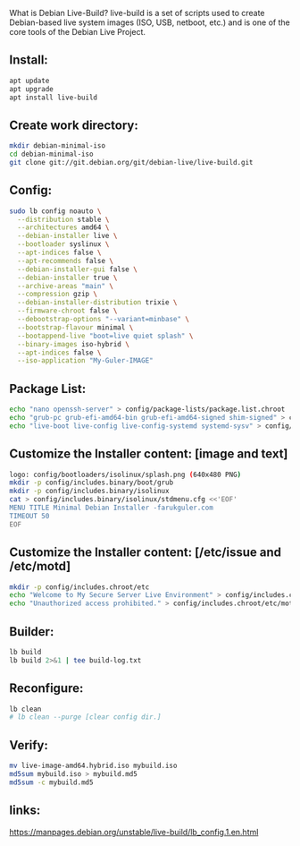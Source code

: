 What is Debian Live-Build?
live-build is a set of scripts used to create Debian-based live system images (ISO, USB, netboot, etc.) and is one of the core tools of the Debian Live Project.

## Install:
```bash
apt update
apt upgrade
apt install live-build
```

## Create work directory:
```bash
mkdir debian-minimal-iso
cd debian-minimal-iso
git clone git://git.debian.org/git/debian-live/live-build.git
```

## Config:
```bash
sudo lb config noauto \
  --distribution stable \
  --architectures amd64 \
  --debian-installer live \
  --bootloader syslinux \
  --apt-indices false \
  --apt-recommends false \
  --debian-installer-gui false \
  --debian-installer true \
  --archive-areas "main" \
  --compression gzip \
  --debian-installer-distribution trixie \
  --firmware-chroot false \
  --debootstrap-options "--variant=minbase" \
  --bootstrap-flavour minimal \
  --bootappend-live "boot=live quiet splash" \
  --binary-images iso-hybrid \
  --apt-indices false \
  --iso-application "My-Guler-IMAGE"
```

## Package List:
```bash
echo "nano openssh-server" > config/package-lists/package.list.chroot
echo "grub-pc grub-efi-amd64-bin grub-efi-amd64-signed shim-signed" > config/package-lists/bootloader.chroot
echo "live-boot live-config live-config-systemd systemd-sysv" > config/package-lists/live.list.chroot
```

## Customize the Installer content: [image and text]
```bash
logo: config/bootloaders/isolinux/splash.png (640x480 PNG)
mkdir -p config/includes.binary/boot/grub
mkdir -p config/includes.binary/isolinux
cat > config/includes.binary/isolinux/stdmenu.cfg <<'EOF'
MENU TITLE Minimal Debian Installer -farukguler.com
TIMEOUT 50
EOF
```

## Customize the Installer content: [/etc/issue and /etc/motd]
```bash
mkdir -p config/includes.chroot/etc
echo "Welcome to My Secure Server Live Environment" > config/includes.chroot/etc/issue
echo "Unauthorized access prohibited." > config/includes.chroot/etc/motd
```

## Builder:
```bash
lb build
lb build 2>&1 | tee build-log.txt
```

## Reconfigure:
```bash
lb clean
# lb clean --purge [clear config dir.]
```

## Verify:
```bash
mv live-image-amd64.hybrid.iso mybuild.iso
md5sum mybuild.iso > mybuild.md5
md5sum -c mybuild.md5
```

## links:
https://manpages.debian.org/unstable/live-build/lb_config.1.en.html
